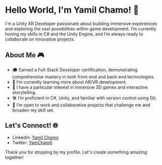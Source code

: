 # Hello World, I'm Yamil Chamo! 👋

I'm a Unity XR Developer passionate about building immersive experiences and exploring the vast possibilities within game development. I’m currently honing my skills in C# and the Unity Engine, and I’m always ready to collaborate on innovative projects.

## About Me 🎮
- 🎓 Earned a Full-Stack Developer certification, demonstrating comprehensive mastery in both front-end and back-end technologies.
- 🌱 I’m currently learning more about AR/VR development.
- 👾 I have a particular interest in inmersive 3D games and interactive storytelling.
- 🛠️ I’m proficient in C#, Unity, and familiar with version control using Git.
- 💼 I’m open to work and collaborative projects that challenge me and broaden my skill set.

## Let's Connect! 🌐
- LinkedIn: [Yamil Chamo](https://www.linkedin.com/in/yamcham0/)
- Twitter: [YamCham0](https://twitter.com/YamCham0)

Thank you for stopping by my profile. Let's create something amazing together!
